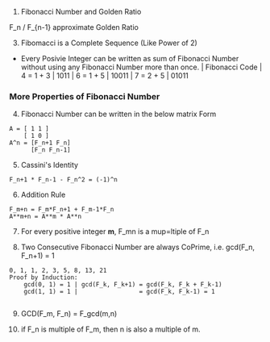 1. Fibonacci Number and Golden Ratio

F_n / F_{n-1} approximate Golden Ratio

3. Fibomacci is a Complete Sequence (Like Power of 2)
- Every Posivie Integer can be written as sum of Fibonacci Number without using any Fibonacci Number more than once.
            | Fibonacci Code
| 4 = 1 + 3 | 1011
| 6 = 1 + 5 | 10011
| 7 = 2 + 5 | 01011


### More Properties of Fibonacci Number
4. Fibonacci Number can be written in the below matrix Form
```
A = [ 1 1 ]
    [ 1 0 ]
A^n = [F_n+1 F_n]
      [F_n F_n-1]
```

5. Cassini's Identity

```
F_n+1 * F_n-1 - F_n^2 = (-1)^n
```

6. Addition Rule

```
F_m+n = F_m*F_n+1 + F_m-1*F_n
A**m+n = A**m * A**n
```

7. For every positive integer **m**, F_mn is a mup=ltiple of F_n

8. Two Consecutive Fibonacci Number are always CoPrime, i.e. gcd(F_n, F_n+1) = 1

```
0, 1, 1, 2, 3, 5, 8, 13, 21
Proof by Induction:
    gcd(0, 1) = 1 | gcd(F_k, F_k+1) = gcd(F_k, F_k + F_k-1)
    gcd(1, 1) = 1 |                 = gcd(F_k, F_k-1) = 1
    
```

9. GCD(F_m, F_n) = F_gcd(m,n)

10. if F_n is multiple of F_m, then n is also a multiple of m.
